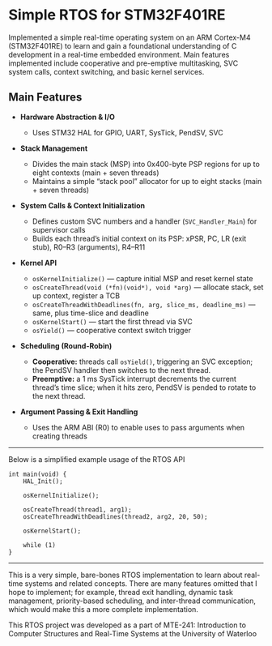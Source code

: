 # Simple RTOS for STM32F401RE

Implemented a simple real-time operating system on an ARM Cortex-M4 (STM32F401RE) to learn and gain a foundational understanding of C development in a real-time embedded environment. Main features implemented include cooperative and pre-emptive multitasking, SVC system calls, context switching, and basic kernel services.


## Main Features

- **Hardware Abstraction & I/O**  
  - Uses STM32 HAL for GPIO, UART, SysTick, PendSV, SVC  

- **Stack Management**  
  - Divides the main stack (MSP) into 0x400-byte PSP regions for up to eight contexts (main + seven threads) 
  - Maintains a simple “stack pool” allocator for up to eight stacks (main + seven threads)

- **System Calls & Context Initialization**  
  - Defines custom SVC numbers and a handler (`SVC_Handler_Main`) for supervisor calls  
  - Builds each thread’s initial context on its PSP: xPSR, PC, LR (exit stub), R0–R3 (arguments), R4–R11

- **Kernel API**  
  - `osKernelInitialize()` — capture initial MSP and reset kernel state  
  - `osCreateThread(void (*fn)(void*), void *arg)` — allocate stack, set up context, register a TCB  
  - `osCreateThreadWithDeadlines(fn, arg, slice_ms, deadline_ms)` — same, plus time-slice and deadline  
  - `osKernelStart()` — start the first thread via SVC  
  - `osYield()` — cooperative context switch trigger  

- **Scheduling (Round-Robin)**  
  - **Cooperative:** threads call `osYield()`, triggering an SVC exception; the PendSV handler then switches to the next thread.  
  - **Preemptive:** a 1 ms SysTick interrupt decrements the current thread’s time slice; when it hits zero, PendSV is pended to rotate to the next thread.  

- **Argument Passing & Exit Handling**  
  - Uses the ARM ABI (R0) to enable uses to pass arguments when creating threads

---

Below is a simplified example usage of the RTOS API

```
int main(void) {
    HAL_Init();

    osKernelInitialize();

    osCreateThread(thread1, arg1);
    osCreateThreadWithDeadlines(thread2, arg2, 20, 50);

    osKernelStart();

    while (1) 
}
```

---

This is a very simple, bare-bones RTOS implementation to learn about real-time systems and related concepts. There are many features omitted that I hope to implement; for example, thread exit handling, dynamic task management, priority-based scheduling, and inter-thread communication, which would make this a more complete implementation.

This RTOS project was developed as a part of MTE-241: Introduction to Computer Structures and Real-Time Systems at the University of Waterloo